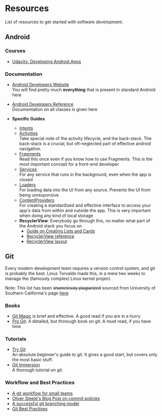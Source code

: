 # Resources
List of resources to get started with software development.

## Android

### Courses
- [Udacity: Developing Android Apps](https://in.udacity.com/course/new-android-fundamentals--ud851)

### Documentation

- [Android Developers Website](https://developer.android.com/develop/index.html)  
You will find pretty much **everything** that is present in standard Android here

- [Android Developers Reference](https://developer.android.com/reference/packages.html)  
Documentation on all classes is given here

- **Specific Guides**
    - [Intents](https://developer.android.com/guide/components/intents-filters.html)
    - [Activities](https://developer.android.com/guide/components/activities/index.html)  
        Take special note of the activity lifecycle, and the back-stack. The back-stack is a crucial, but oft-neglected part of effective android navigation.
    - [Fragments](https://developer.android.com/guide/components/fragments.html)  
        Read this once even if you know how to use Fragments. This is the most important concept for a front-end developer
    - [Services](https://developer.android.com/guide/components/services.html)  
        For any service that runs in the background, even when the app is closed
    - [Loaders](https://developer.android.com/guide/components/loaders.html)  
        For loading data into the UI from any source. Prevents the UI from being unresponsive
    - [ContentProviders](https://developer.android.com/guide/topics/providers/content-providers.html)  
        For creating a standardized and effective interface to access your app's data from within and outside the app. This is very important when doing any kind of local storage
    - **RecyclerView**: Everybody go through this, no matter what part of the Android stack you focus on
        - [Guide on Creating Lists and Cards](https://developer.android.com/training/material/lists-cards.html)
        - [RecyclerView reference](https://developer.android.com/reference/android/support/v7/widget/RecyclerView.html)
        - [RecyclerView layout](https://developer.android.com/guide/topics/ui/layout/recyclerview.html)
  
  
  
## Git  
Every modern development team requires a version control system, and git is probably the best. Linus Torvalds made this, in a mere two weeks to manage the (famously complex) Linux kernel project.
  
Note: This list has been ~~shamelessly plagiarized~~ sourced from University of Southern California's page [here](http://bits.usc.edu/cs104-sp17/git-resources.html)

### Books  
- [Git Magic](http://www-cs-students.stanford.edu/~blynn/gitmagic/index.html) is brief and effective. A good read if you are in a hurry
- [Pro Git](https://git-scm.com/book/en/v2): A detailed, but thorough book on git. A must read, if you have time

### Tutorials  
- [Try Git](https://try.github.io/levels/1/challenges/1)  
An absolute beginner's guide to git. It gives a good start, but covers only the most basic stuff.
- [Git Immersion](http://gitimmersion.com/)  
A thorough tutorial on git.

### Workflow and Best Practices
- [A git workflow for small teams](http://toroid.org/git-central-repo-howto)
- [Oliver Steele's Blog Post on commit policies](http://blog.osteele.com/2008/05/commit-policies/)
- [A successful git branching model](http://nvie.com/posts/a-successful-git-branching-model/)
- [Git Best Practises](http://sethrobertson.github.io/GitBestPractices/)


